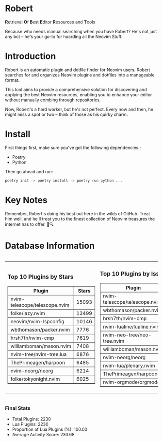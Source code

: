 # Robert

**R**etrieval
**O**f
**B**est
**E**ditor
**R**esources and
**T**ools

Because who needs manual searching when you have Robert?
He's not just any bot – he's your go-to for hoarding all the Neovim Stuff.

# Introduction
Robert is an automatic plugin and dotfile finder for Neovim users. Robert searches for and organizes Neovim plugins and dotfiles into a manageable format.

This tool aims to provide a comprehensive solution for discovering and applying the best Neovim resources, enabling you to enhance your editor without manually combing through repositories.

Now, Robert's a hard worker, but he's not perfect. Every now and then, he might miss a spot or two – think of those as his quirky charm. 

# Install
 First things first, make sure you've got the following dependencies :
  - Poetry 
  - Python 

Then go ahead and run:

```bash
poetry init -> poetry install -> poetry run python ...
```
# Key Notes

Remember, Robert's doing his best out here in the wilds of GitHub. Treat him well, and he'll treat you to the finest collection of Neovim treasures the internet has to offer. 🎩🔍


# Database Information

<div style='display:flex;flex-direction:row;justify-content:space-between;'><table><tr><td><h3>Top 10 Plugins by Stars</h3><table border="1"><tr><th>Plugin</th><th>Stars</th></tr><tr><td>nvim-telescope/telescope.nvim</td><td>15093</td></tr><tr><td>folke/lazy.nvim</td><td>13499</td></tr><tr><td>neovim/nvim-lspconfig</td><td>10146</td></tr><tr><td>wbthomason/packer.nvim</td><td>7776</td></tr><tr><td>hrsh7th/nvim-cmp</td><td>7619</td></tr><tr><td>williamboman/mason.nvim</td><td>7408</td></tr><tr><td>nvim-tree/nvim-tree.lua</td><td>6876</td></tr><tr><td>ThePrimeagen/harpoon</td><td>6485</td></tr><tr><td>nvim-neorg/neorg</td><td>6214</td></tr><tr><td>folke/tokyonight.nvim</td><td>6025</td></tr></table></td><td><h3>Top 10 Plugins by Issues</h3><table border="1"><tr><th>Plugin</th><th>Issues</th></tr><tr><td>nvim-telescope/telescope.nvim</td><td>343</td></tr><tr><td>wbthomason/packer.nvim</td><td>305</td></tr><tr><td>hrsh7th/nvim-cmp</td><td>263</td></tr><tr><td>nvim-lualine/lualine.nvim</td><td>218</td></tr><tr><td>nvim-neo-tree/neo-tree.nvim</td><td>208</td></tr><tr><td>williamboman/mason.nvim</td><td>177</td></tr><tr><td>nvim-neorg/neorg</td><td>166</td></tr><tr><td>nvim-lua/plenary.nvim</td><td>139</td></tr><tr><td>ThePrimeagen/harpoon</td><td>114</td></tr><tr><td>nvim-orgmode/orgmode</td><td>107</td></tr></table></td><td><h3>Top 10 Plugins by Forks</h3><table border="1"><tr><th>Plugin</th><th>Forks</th></tr><tr><td>neovim/nvim-lspconfig</td><td>2040</td></tr><tr><td>nvim-telescope/telescope.nvim</td><td>813</td></tr><tr><td>nvim-tree/nvim-tree.lua</td><td>604</td></tr><tr><td>nvim-lualine/lualine.nvim</td><td>462</td></tr><tr><td>folke/tokyonight.nvim</td><td>397</td></tr><tr><td>hrsh7th/nvim-cmp</td><td>379</td></tr><tr><td>ThePrimeagen/harpoon</td><td>358</td></tr><tr><td>folke/lazy.nvim</td><td>325</td></tr><tr><td>jackMort/ChatGPT.nvim</td><td>308</td></tr><tr><td>nvimdev/lspsaga.nvim</td><td>286</td></tr></table></td></tr></table></div>

### Final Stats
- Total Plugins: 2230
- Lua Plugins: 2230
- Proportion of Lua Plugins (%): 100.00
- Average Activity Score: 230.68
